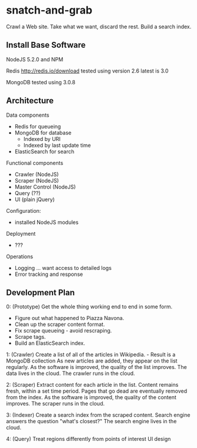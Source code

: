 # snatch-and-grab #

Crawl a Web site.  Take what we want, discard the rest.  Build a search index.

## Install Base Software ##

NodeJS 5.2.0 and NPM

Redis  http://redis.io/download    tested using version 2.6   latest is 3.0

MongoDB    tested using 3.0.8

## Architecture ##

Data components
- Redis for queueing 
- MongoDB for database
    - Indexed by URI
    - Indexed by last update time
- ElasticSearch for search

Functional components
- Crawler   (NodeJS)
- Scraper   (NodeJS)
- Master Control  (NodeJS)
- Query   (??)
- UI   (plain jQuery)

Configuration:
- installed NodeJS modules

Deployment
- ???

Operations
- Logging ... want access to detailed logs
- Error tracking and response

## Development Plan ##

0: (Prototype)
  Get the whole thing working end to end in some form.
  - Figure out what happened to Piazza Navona.
  - Clean up the scraper content format.
  - Fix scrape queueing - avoid rescraping.
  - Scrape tags.
  - Build an ElasticSearch index.

1: (Crawler)
  Create a list of all of the articles in Wikipedia.
    - Result is a MongoDB collection
  As new articles are added, they appear on the list regularly.
  As the software is improved, the quality of the list improves.
  The data lives in the cloud.
  The crawler runs in the cloud.

2: (Scraper)
  Extract content for each article in the list.
  Content remains fresh, within a set time period.
  Pages that go dead are eventually removed from the index.
  As the software is improved, the quality of the content improves.
  The scraper runs in the cloud.

3: (Indexer)
  Create a search index from the scraped content.
  Search engine answers the question "what's closest?"
  The search engine lives in the cloud.

4: (Query)
  Treat regions differently from points of interest
  UI design

